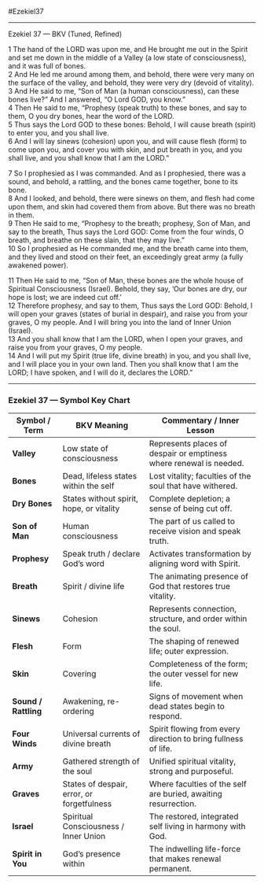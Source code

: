 #Ezekiel37
___


Ezekiel 37 — BKV (Tuned, Refined)  

1 The hand of the LORD was upon me, and He brought me out in the Spirit and set me down in the middle of a Valley (a low state of consciousness), and it was full of bones.  
2 And He led me around among them, and behold, there were very many on the surface of the valley, and behold, they were very dry (devoid of vitality).  
3 And He said to me, “Son of Man (a human consciousness), can these bones live?” And I answered, “O Lord GOD, you know.”  
4 Then He said to me, “Prophesy (speak truth) to these bones, and say to them, O you dry bones, hear the word of the LORD.  
5 Thus says the Lord GOD to these bones: Behold, I will cause breath (spirit) to enter you, and you shall live.  
6 And I will lay sinews (cohesion) upon you, and will cause flesh (form) to come upon you, and cover you with skin, and put breath in you, and you shall live, and you shall know that I am the LORD.”  

7 So I prophesied as I was commanded. And as I prophesied, there was a sound, and behold, a rattling, and the bones came together, bone to its bone.  
8 And I looked, and behold, there were sinews on them, and flesh had come upon them, and skin had covered them from above. But there was no breath in them.  
9 Then He said to me, “Prophesy to the breath; prophesy, Son of Man, and say to the breath, Thus says the Lord GOD: Come from the four winds, O breath, and breathe on these slain, that they may live.”  
10 So I prophesied as He commanded me, and the breath came into them, and they lived and stood on their feet, an exceedingly great army (a fully awakened power).  

11 Then He said to me, “Son of Man, these bones are the whole house of Spiritual Consciousness (Israel). Behold, they say, ‘Our bones are dry, our hope is lost; we are indeed cut off.’  
12 Therefore prophesy, and say to them, Thus says the Lord GOD: Behold, I will open your graves (states of burial in despair), and raise you from your graves, O my people. And I will bring you into the land of Inner Union (Israel).  
13 And you shall know that I am the LORD, when I open your graves, and raise you from your graves, O my people.  
14 And I will put my Spirit (true life, divine breath) in you, and you shall live, and I will place you in your own land. Then you shall know that I am the LORD; I have spoken, and I will do it, declares the LORD.”  

---

### Ezekiel 37 — Symbol Key Chart

| Symbol / Term        | BKV Meaning                                   | Commentary / Inner Lesson |
|-----------------------|-----------------------------------------------|---------------------------|
| **Valley**            | Low state of consciousness                   | Represents places of despair or emptiness where renewal is needed. |
| **Bones**             | Dead, lifeless states within the self         | Lost vitality; faculties of the soul that have withered. |
| **Dry Bones**         | States without spirit, hope, or vitality      | Complete depletion; a sense of being cut off. |
| **Son of Man**        | Human consciousness                          | The part of us called to receive vision and speak truth. |
| **Prophesy**          | Speak truth / declare God’s word              | Activates transformation by aligning word with Spirit. |
| **Breath**            | Spirit / divine life                         | The animating presence of God that restores true vitality. |
| **Sinews**            | Cohesion                                     | Represents connection, structure, and order within the soul. |
| **Flesh**             | Form                                         | The shaping of renewed life; outer expression. |
| **Skin**              | Covering                                     | Completeness of the form; the outer vessel for new life. |
| **Sound / Rattling**  | Awakening, re-ordering                        | Signs of movement when dead states begin to respond. |
| **Four Winds**        | Universal currents of divine breath           | Spirit flowing from every direction to bring fullness of life. |
| **Army**              | Gathered strength of the soul                 | Unified spiritual vitality, strong and purposeful. |
| **Graves**            | States of despair, error, or forgetfulness    | Where faculties of the self are buried, awaiting resurrection. |
| **Israel**            | Spiritual Consciousness / Inner Union         | The restored, integrated self living in harmony with God. |
| **Spirit in You**     | God’s presence within                        | The indwelling life-force that makes renewal permanent. |
